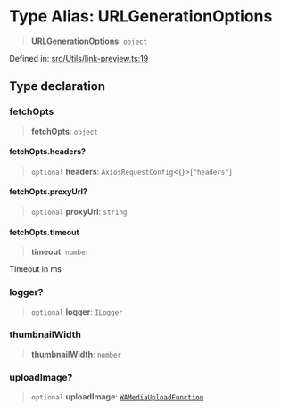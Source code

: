 # Type Alias: URLGenerationOptions

> **URLGenerationOptions**: `object`

Defined in: [src/Utils/link-preview.ts:19](https://github.com/Fokusdotid/Baileys/blob/58a03b5a49cf326e1050515994499cb0bb76662f/src/Utils/link-preview.ts#L19)

## Type declaration

### fetchOpts

> **fetchOpts**: `object`

#### fetchOpts.headers?

> `optional` **headers**: `AxiosRequestConfig`\<\{\}\>\[`"headers"`\]

#### fetchOpts.proxyUrl?

> `optional` **proxyUrl**: `string`

#### fetchOpts.timeout

> **timeout**: `number`

Timeout in ms

### logger?

> `optional` **logger**: `ILogger`

### thumbnailWidth

> **thumbnailWidth**: `number`

### uploadImage?

> `optional` **uploadImage**: [`WAMediaUploadFunction`](WAMediaUploadFunction.md)
